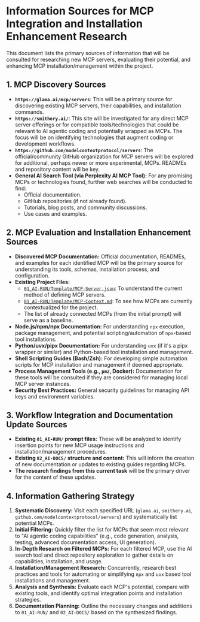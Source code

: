 # Information Sources for MCP Integration and Installation Enhancement Research

This document lists the primary sources of information that will be consulted for researching new MCP servers, evaluating their potential, and enhancing MCP installation/management within the project.

## 1. MCP Discovery Sources

*   **`https://glama.ai/mcp/servers`**: This will be a primary source for discovering existing MCP servers, their capabilities, and installation commands.
*   **`https://smithery.ai/`**: This site will be investigated for any direct MCP server offerings or for compatible tools/technologies that could be relevant to AI agentic coding and potentially wrapped as MCPs. The focus will be on identifying technologies that augment coding or development workflows.
*   **`https://github.com/modelcontextprotocol/servers`**: The official/community GitHub organization for MCP servers will be explored for additional, perhaps newer or more experimental, MCPs. READMEs and repository content will be key.
*   **General AI Search Tool (via Perplexity AI MCP Tool):** For any promising MCPs or technologies found, further web searches will be conducted to find:
    *   Official documentation.
    *   GitHub repositories (if not already found).
    *   Tutorials, blog posts, and community discussions.
    *   Use cases and examples.

## 2. MCP Evaluation and Installation Enhancement Sources

*   **Discovered MCP Documentation:** Official documentation, READMEs, and examples for each identified MCP will be the primary source for understanding its tools, schemas, installation process, and configuration.
*   **Existing Project Files:**
    *   [`01_AI-RUN/Template/MCP-Server.json`](../../01_AI-RUN/Template/MCP-Server.json): To understand the current method of defining MCP servers.
    *   [`01_AI-RUN/Template/MCP-Context.md`](../../01_AI-RUN/Template/MCP-Context.md): To see how MCPs are currently contextualized for the project.
    *   The list of already connected MCPs (from the initial prompt) will serve as a baseline.
*   **Node.js/npm/npx Documentation:** For understanding `npx` execution, package management, and potential scripting/automation of `npx`-based tool installations.
*   **Python/uvx/pipx Documentation:** For understanding `uvx` (if it's a pipx wrapper or similar) and Python-based tool installation and management.
*   **Shell Scripting Guides (Bash/Zsh):** For developing simple automation scripts for MCP installation and management if deemed appropriate.
*   **Process Management Tools (e.g., `pm2`, Docker):** Documentation for these tools will be consulted if they are considered for managing local MCP server instances.
*   **Security Best Practices:** General security guidelines for managing API keys and environment variables.

## 3. Workflow Integration and Documentation Update Sources

*   **Existing `01_AI-RUN/` prompt files:** These will be analyzed to identify insertion points for new MCP usage instructions and installation/management procedures.
*   **Existing `02_AI-DOCS/` structure and content:** This will inform the creation of new documentation or updates to existing guides regarding MCPs.
*   **The research findings from this current task** will be the primary driver for the content of these updates.

## 4. Information Gathering Strategy

1.  **Systematic Discovery:** Visit each specified URL (`glama.ai`, `smithery.ai`, `github.com/modelcontextprotocol/servers`) and systematically list potential MCPs.
2.  **Initial Filtering:** Quickly filter the list for MCPs that seem most relevant to "AI agentic coding capabilities" (e.g., code generation, analysis, testing, advanced documentation access, UI generation).
3.  **In-Depth Research on Filtered MCPs:** For each filtered MCP, use the AI search tool and direct repository exploration to gather details on capabilities, installation, and usage.
4.  **Installation/Management Research:** Concurrently, research best practices and tools for automating or simplifying `npx` and `uvx` based tool installations and management.
5.  **Analysis and Synthesis:** Evaluate each MCP's potential, compare with existing tools, and identify optimal integration points and installation strategies.
6.  **Documentation Planning:** Outline the necessary changes and additions to `01_AI-RUN/` and `02_AI-DOCS/` based on the synthesized findings.